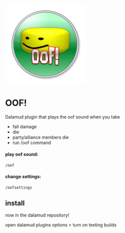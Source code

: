 ![oof plugin logo](/Data/logo.png)
# OOF!

Dalamud plugin that plays the oof sound when you take 
- fall damage
- die
- party/alliance members die
- run /oof command

#### play oof sound:
```
/oof
```
#### change settings:
```
/oofsettings
```


## install
now in the dalamud repository! 

open dalamud plugins options > turn on testing builds
